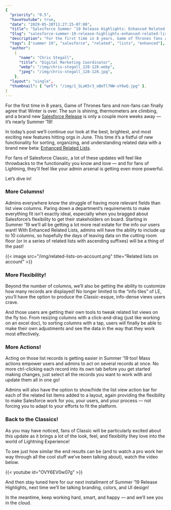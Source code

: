 ```yaml
---
{
  "priority": "0.5",
  "haveYoutube": true,
  "date": "2029-05-20T11:27:25-07:00",
  "title": "Salesforce Summer ’19 Release Highlights: Enhanced Related Lists!",
  "Slug": "salesforce-summer-19-release-highlights-enhanced-related-lists",
  "description": "For the first time in 8 years, Game of Thrones fans and non-fans can finally agree that Winter is over. The sun is shining, thermometers are climbing, and a brand new Salesforce Release...",
  "tags": ["summer 19", "salesforce", "related", "lists", "enhanced"],
  "author":
    {
      "name": "Chris Stegall",
      "title": "Digital Marketing Coordinator",
      "webp": "/img/chris-stegall_128-128.webp",
      "jpeg": "/img/chris-stegall_128-128.jpg",
    },
  "layout": "single",
  "thumbnail": { "url": "/img/1_SLaK5r3_oBmTl7NW-uY6wQ.jpg" },
}
---
```


For the first time in 8 years, Game of Thrones fans and non-fans can finally agree that Winter is over. The sun is shining, thermometers are climbing, and a brand new [Salesforce Release](https://releasenotes.docs.salesforce.com/en-us/summer19/release-notes/salesforce_release_notes.htm) is only a couple more weeks away — it’s nearly Summer ’19!

In today’s post we’ll continue our look at the best, brightest, and most exciting new features hitting orgs in June. This time it’s a fistful of new functionality for sorting, organizing, and understanding related data with a brand new beta: [Enhanced Related Lists](https://releasenotes.docs.salesforce.com/en-us/summer19/release-notes/rn_lex_enhanced_related_lists.htm).

For fans of Salesforce Classic, a lot of these updates will feel like throwbacks to the functionality you know and love — and for fans of Lightning, they’ll feel like your admin arsenal is getting even more powerful.

Let’s dive in!

### More Columns!

Admins everywhere know the struggle of having more relevant fields than list view columns. Paring down a department’s requirements to make everything fit isn’t exactly ideal, especially when you bragged about Salesforce’s flexibility to get their stakeholders on board. Starting in Summer ’19 we’ll all be getting a lot more real estate for the info our users want! With Enhanced Related Lists, admins will have the ability to include up to 10 columns, so hopefully the days of leaving data on the cutting room floor (or in a series of related lists with ascending suffixes) will be a thing of the past!

{{< image src="/img/related-lists-on-account.png" title="Related lists on account" >}}

### More Flexibility!

Beyond the number of columns, we’ll also be getting the ability to customize how many records are displayed! No longer limited to the “info tiles” of LE, you’ll have the option to produce the Classic-esque, info-dense views users crave.

And those users are getting their own tools to tweak related list views on the fly too. From resizing columns with a click-and-drag (just like working on an excel doc), to sorting columns with a tap, users will finally be able to make their own adjustments and see the data in the way that they work most effectively.

### More Actions!

Acting on those list records is getting easier in Summer ’19 too! Mass actions empower users and admins to act on several records at once. No more ctrl-clicking each record into its own tab before you get started making changes, just select all the records you want to work with and update them all in one go!

Admins will also have the option to show/hide the list view action bar for each of the related list items added to a layout, again providing the flexibility to make Salesforce work for you, your users, and your process — not forcing you to adapt to your efforts to fit the platform.

### Back to the Classics!

As you may have noticed, fans of Classic will be particularly excited about this update as it brings a lot of the look, feel, and flexibility they love into the world of Lightning Experience!

To see just how similar the end results can be (and to watch a pro work her way through all the cool stuff we’ve been talking about), watch the video below.

{{< youtube id="OVY6EV0w07g" >}}

And then stay tuned here for our next installment of Summer ’19 Release Highlights, next time we’ll be talking branding, colors, and UI design!

In the meantime, keep working hard, smart, and happy — and we’ll see you in the cloud.
